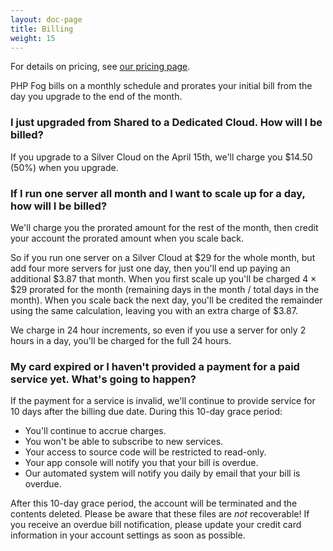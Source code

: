 ```yaml
---
layout: doc-page
title: Billing
weight: 15
---
```


For details on pricing, see [our pricing page](http://phpfog.com/pricing).

PHP Fog bills on a monthly schedule and prorates your initial bill from the day you upgrade to the end of the month.

### I just upgraded from Shared to a Dedicated Cloud. How will I be billed? 

If you upgrade to a Silver Cloud on the April 15th, we'll charge you $14.50 (50%) when you upgrade.

### If I run one server all month and I want to scale up for a day, how will I be billed? 

We'll charge you the prorated amount for the rest of the month, then credit your account the prorated amount when you scale back.

So if you run one server on a Silver Cloud at $29 for the whole month, but add four more servers for just one day, then you'll end up paying an additional $3.87 that month. When you first scale up you'll be charged 4 &times; $29 prorated for the month (remaining days in the month / total days in the month). When you scale back the next day, you'll be credited the remainder using the same calculation, leaving you with an extra charge of $3.87. 

We charge in 24 hour increments, so even if you use a server for only 2 hours in a day, you'll be charged for the full 24 hours.

### My card expired or I haven't provided a payment for a paid service yet. What's going to happen? 

If the payment for a service is invalid, we'll continue to provide service for 10 days after the billing due date. During this 10-day grace period:

* You'll continue to accrue charges.
* You won't be able to subscribe to new services.
* Your access to source code will be restricted to read-only.
* Your app console will notify you that your bill is overdue.
* Our automated system will notify you daily by email that your bill is overdue.

After this 10-day grace period, the account will be terminated and the contents deleted. Please be aware that these files are *not* recoverable! If you receive an overdue bill notification, please update your credit card information in your account settings as soon as possible.
